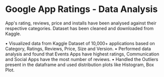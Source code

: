 # Google App Ratings - Data Analysis

App's rating, reviews, price and installs have been analysed against their respective categories. Dataset has been cleaned and downloaded from Kaggle.


•	Visualized data from Kaggle Dataset of 10,000+ applications based on Category, Ratings, Reviews, Price, Size and Version.
•	Performed data analysis and found that Events Apps have highest ratings, Communication and Social Apps have the most number of reviews.
•	Handled the Outliers present in the dataframe and used distribution plots like Histogram, Box Plot.
